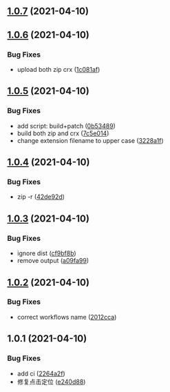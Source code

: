 ## [1.0.7](https://github.com/snomiao/SNOREAD/compare/v1.0.6...v1.0.7) (2021-04-10)



## [1.0.6](https://github.com/snomiao/SNOREAD/compare/v1.0.5...v1.0.6) (2021-04-10)


### Bug Fixes

* upload both zip crx ([1c081af](https://github.com/snomiao/SNOREAD/commit/1c081af68174e5a83c21c067b9b7a8000cf85d73))



## [1.0.5](https://github.com/snomiao/SNOREAD/compare/v1.0.4...v1.0.5) (2021-04-10)


### Bug Fixes

* add script: build+patch ([0b53489](https://github.com/snomiao/SNOREAD/commit/0b53489b53458214f379afcb7ab75ed76dece3d7))
* build both zip and crx ([7c5e014](https://github.com/snomiao/SNOREAD/commit/7c5e014d34f7096226dc43967a60a13a03c0f931))
* change extension filename to upper case ([3228a1f](https://github.com/snomiao/SNOREAD/commit/3228a1f3f887bba5bb0de2110255f568a1f2f17b))



## [1.0.4](https://github.com/snomiao/SNOREAD/compare/v1.0.3...v1.0.4) (2021-04-10)


### Bug Fixes

* zip -r ([42de92d](https://github.com/snomiao/SNOREAD/commit/42de92dbe6fff866ead9035e9cf46372cc1e45c6))



## [1.0.3](https://github.com/snomiao/SNOREAD/compare/v1.0.2...v1.0.3) (2021-04-10)


### Bug Fixes

* ignore dist ([cf9bf8b](https://github.com/snomiao/SNOREAD/commit/cf9bf8b440c2974651c748ac810a3aae8aa2b185))
* remove output ([a09fa99](https://github.com/snomiao/SNOREAD/commit/a09fa996cdc8a0ef95f64fe86eb6c39e041fddea))



## [1.0.2](https://github.com/snomiao/SNOREAD/compare/v1.0.1...v1.0.2) (2021-04-10)


### Bug Fixes

* correct workflows name ([2012cca](https://github.com/snomiao/SNOREAD/commit/2012cca0529a9abb5ab78f063a1306edc94418a8))



## 1.0.1 (2021-04-10)


### Bug Fixes

* add ci ([2264a2f](https://github.com/snomiao/SNOREAD/commit/2264a2fc38a7a1975186a7e5d5b3b9241a44f36b))
* 修复点击定位 ([e240d88](https://github.com/snomiao/SNOREAD/commit/e240d888846040dcca8a744832891173640201b5))



